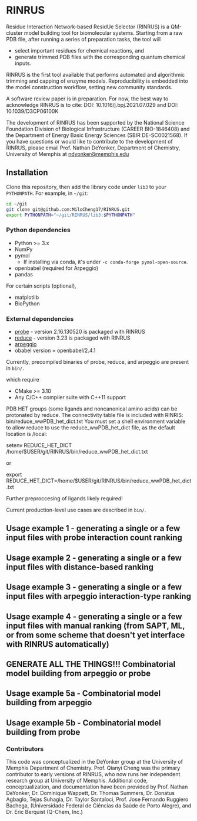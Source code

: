 # RINRUS

Residue Interaction Network-based ResidUe Selector (RINRUS) is a QM-cluster model building tool for biomolecular systems. Starting from a raw PDB file, after running a series of preparation tasks, the tool will
- select important residues for chemical reactions, and
- generate trimmed PDB files with the corresponding quantum chemical inputs.

RINRUS is the first tool available that performs automated and algorithmic trimming and capping of enzyme models. Reproducibility is embedded into the model construction workflow, setting new community standards.

A software review paper is in preparation. For now, the best way to acknowledge RINRUS is to cite:
DOI: 10.1016/j.bpj.2021.07.029
and
DOI: 10.1039/D3CP06100K

The development of RINRUS has been supported by the National Science Foundation Division of Biological Infrastructure
(CAREER BIO-1846408) and the Department of Energy Basic Energy Sciences (SBIR DE-SC0021568).
If you have questions or would like to contribute to the development of RINRUS, please email 
Prof. Nathan DeYonker, Department of Chemistry, University of Memphis at ndyonker@memphis.edu

## Installation

Clone this repository, then add the library code under `lib3` to your `PYTHONPATH`. For example, in `~/git`:
``` bash
cd ~/git
git clone git@github.com:MiloCheng17/RINRUS.git
export PYTHONPATH="~/git/RINRUS/lib3:$PYTHONPATH"
```

### Python dependencies

- Python >= 3.x
- NumPy
- pymol
  - If installing via conda, it's under `-c conda-forge pymol-open-source`.
- openbabel (required for Arpeggio)
- pandas
  
For certain scripts (optional),
- matplotlib
- BioPython

### External dependencies

- [probe](https://github.com/rlabduke/probe) - version 2.16.130520 is packaged with RINRUS
- [reduce](https://github.com/rlabduke/reduce) - version 3.23 is packaged with RINRUS
- [arpeggio](http://biosig.unimelb.edu.au/arpeggioweb)
- obabel version = openbabel/2.4.1

Currently, precompiled binaries of probe, reduce, and arpeggio are present in `bin/`.

which require
- CMake >= 3.10
- Any C/C++ compiler suite with C++11 support

PDB HET groups (some ligands and noncanonical amino acids) can be protonated by reduce. 
The connectivity table file is included with RINRIS: bin/reduce_wwPDB_het_dict.txt
You must set a shell environment variable to allow reduce to use the reduce_wwPDB_het_dict file, 
as the default location is /local:

setenv REDUCE_HET_DICT /home/$USER/git/RINRUS/bin/reduce_wwPDB_het_dict.txt 

or

export REDUCE_HET_DICT=/home/$USER/git/RINRUS/bin/reduce_wwPDB_het_dict.txt

Further preproccesing of ligands likely required!

Current production-level use cases are described in `bin/`.

## Usage example 1 - generating a single or a few input files with probe interaction count ranking 

## Usage example 2 - generating a single or a few input files with distance-based ranking

## Usage example 3 - generating a single or a few input files with arpeggio interaction-type ranking

## Usage example 4 - generating a single or a few input files with manual ranking (from SAPT, ML, or from some scheme that doesn't yet interface with RINRUS automatically)

## GENERATE ALL THE THINGS!!! Combinatorial model building from arpeggio or probe
## Usage example 5a - Combinatorial model building from arpeggio
## Usage example 5b - Combinatorial model building from probe

### Contributors
This code was conceptualized in the DeYonker group at the University of Memphis Department of Chemistry.
Prof. Qianyi Cheng was the primary contributor to early versions of RINRUS, who now runs her independent research group at University of Memphis.
Additional code, conceptualization, and documentation have been provided by
Prof. Nathan DeYonker, Dr. Dominique Wappett, Dr. Thomas Summers, Dr. Donatus Agbaglo, Tejas Suhagia, Dr. Taylor Santaloci, Prof. Jose Fernando Ruggiero Bachega, (Universidade Federal de Ciências da Saúde de Porto Alegre), and Dr. Eric Berquist (Q-Chem, Inc.)
